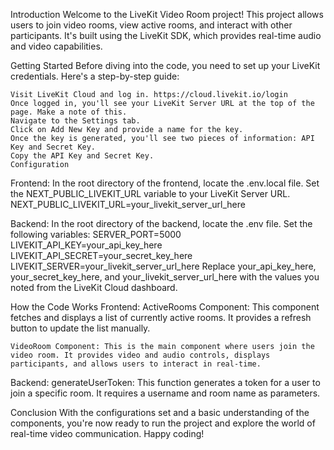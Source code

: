 Introduction
Welcome to the LiveKit Video Room project! This project allows users to join video rooms, view active rooms, and interact with other participants. It's built using the LiveKit SDK, which provides real-time audio and video capabilities.

Getting Started
Before diving into the code, you need to set up your LiveKit credentials. Here's a step-by-step guide:

    Visit LiveKit Cloud and log in. https://cloud.livekit.io/login
    Once logged in, you'll see your LiveKit Server URL at the top of the page. Make a note of this.
    Navigate to the Settings tab.
    Click on Add New Key and provide a name for the key.
    Once the key is generated, you'll see two pieces of information: API Key and Secret Key.
    Copy the API Key and Secret Key.
    Configuration

Frontend:
In the root directory of the frontend, locate the .env.local file.
Set the NEXT_PUBLIC_LIVEKIT_URL variable to your LiveKit Server URL.
NEXT_PUBLIC_LIVEKIT_URL=your_livekit_server_url_here

Backend:
In the root directory of the backend, locate the .env file.
Set the following variables:
SERVER_PORT=5000
LIVEKIT_API_KEY=your_api_key_here
LIVEKIT_API_SECRET=your_secret_key_here
LIVEKIT_SERVER=your_livekit_server_url_here
Replace your_api_key_here, your_secret_key_here, and your_livekit_server_url_here with the values you noted from the LiveKit Cloud dashboard.

How the Code Works
Frontend:
ActiveRooms Component: This component fetches and displays a list of currently active rooms. It provides a refresh button to update the list manually.

    VideoRoom Component: This is the main component where users join the video room. It provides video and audio controls, displays participants, and allows users to interact in real-time.

Backend:
    generateUserToken: This function generates a token for a user to join a specific room. It requires a username and room name as parameters.

Conclusion
With the configurations set and a basic understanding of the components, you're now ready to run the project and explore the world of real-time video communication. Happy coding!
